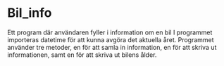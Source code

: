 # Bil_info
Ett program där användaren fyller i information om en bil
I programmet importeras datetime för att kunna avgöra det aktuella året.
Programmet använder tre metoder, en för att samla in information, en för att skriva ut informationen, samt en för att skriva ut bilens ålder.
